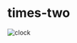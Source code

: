 # times-two
![clock](https://github.com/sudo-self/times-two/assets/119916323/41292342-2cf2-4ee7-bbac-d1791c7229e9)
